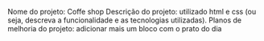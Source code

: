 Nome do projeto: Coffe shop
Descrição do projeto: utilizado html e css (ou seja, descreva a funcionalidade e as tecnologias utilizadas).
Planos de melhoria do projeto: adicionar mais um bloco com o prato do dia
